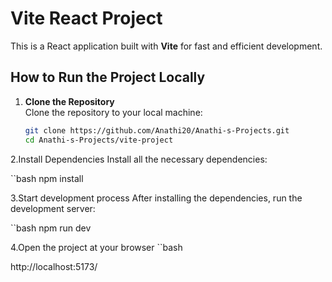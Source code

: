 # Vite React Project

This is a React application built with **Vite** for fast and efficient development.

## How to Run the Project Locally

1. **Clone the Repository**  
   Clone the repository to your local machine:

   ```bash
   git clone https://github.com/Anathi20/Anathi-s-Projects.git
   cd Anathi-s-Projects/vite-project

2.Install Dependencies
Install all the necessary dependencies:

   ``bash 
   npm install

 3.Start development process
After installing the dependencies, run the development server:

   ``bash
   npm run dev

 4.Open the project at your browser
   ``bash 

   http://localhost:5173/
   

